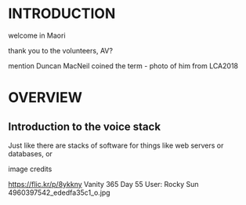 # INTRODUCTION


welcome in Maori



thank you to the volunteers, AV?

mention Duncan MacNeil coined the term - photo of him from LCA2018

# OVERVIEW


## Introduction to the voice stack

Just like there are stacks of software for things like web servers or databases, or 



image credits


https://flic.kr/p/8ykkny
Vanity 365 Day 55
User: Rocky Sun
4960397542_ededfa35c1_o.jpg
